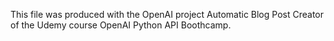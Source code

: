 This file was produced with the OpenAI project Automatic Blog Post Creator of the Udemy course OpenAI Python API Boothcamp.
